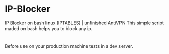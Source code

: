 # IP-Blocker
IP Blocker on bash linux (IPTABLES) |  unfinished AntiVPN 
This simple script maded on bash helps you to block any ip. 

#
Before use on your production machine tests in a dev server.
#
